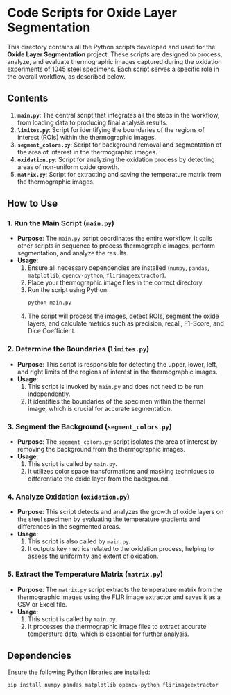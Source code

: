 # Code Scripts for Oxide Layer Segmentation

This directory contains all the Python scripts developed and used for the **Oxide Layer Segmentation** project. These scripts are designed to process, analyze, and evaluate thermographic images captured during the oxidation experiments of 1045 steel specimens. Each script serves a specific role in the overall workflow, as described below.

## Contents

1. **`main.py`**: The central script that integrates all the steps in the workflow, from loading data to producing final analysis results.
2. **`limites.py`**: Script for identifying the boundaries of the regions of interest (ROIs) within the thermographic images.
3. **`segment_colors.py`**: Script for background removal and segmentation of the area of interest in the thermographic images.
4. **`oxidation.py`**: Script for analyzing the oxidation process by detecting areas of non-uniform oxide growth.
5. **`matrix.py`**: Script for extracting and saving the temperature matrix from the thermographic images.

## How to Use

### 1. Run the Main Script (`main.py`)

- **Purpose**: The `main.py` script coordinates the entire workflow. It calls other scripts in sequence to process thermographic images, perform segmentation, and analyze the results.
- **Usage**:
  1. Ensure all necessary dependencies are installed (`numpy`, `pandas`, `matplotlib`, `opencv-python`, `flirimageextractor`).
  2. Place your thermographic image files in the correct directory.
  3. Run the script using Python:
     ```bash
     python main.py
     ```
  4. The script will process the images, detect ROIs, segment the oxide layers, and calculate metrics such as precision, recall, F1-Score, and Dice Coefficient.

### 2. Determine the Boundaries (`limites.py`)

- **Purpose**: This script is responsible for detecting the upper, lower, left, and right limits of the regions of interest in the thermographic images.
- **Usage**:
  1. This script is invoked by `main.py` and does not need to be run independently.
  2. It identifies the boundaries of the specimen within the thermal image, which is crucial for accurate segmentation.

### 3. Segment the Background (`segment_colors.py`)

- **Purpose**: The `segment_colors.py` script isolates the area of interest by removing the background from the thermographic images.
- **Usage**:
  1. This script is called by `main.py`.
  2. It utilizes color space transformations and masking techniques to differentiate the oxide layer from the background.

### 4. Analyze Oxidation (`oxidation.py`)

- **Purpose**: This script detects and analyzes the growth of oxide layers on the steel specimen by evaluating the temperature gradients and differences in the segmented areas.
- **Usage**:
  1. This script is also called by `main.py`.
  2. It outputs key metrics related to the oxidation process, helping to assess the uniformity and extent of oxidation.

### 5. Extract the Temperature Matrix (`matrix.py`)

- **Purpose**: The `matrix.py` script extracts the temperature matrix from the thermographic images using the FLIR image extractor and saves it as a CSV or Excel file.
- **Usage**:
  1. This script is called by `main.py`.
  2. It processes the thermographic image files to extract accurate temperature data, which is essential for further analysis.

## Dependencies

Ensure the following Python libraries are installed:

```bash
pip install numpy pandas matplotlib opencv-python flirimageextractor


